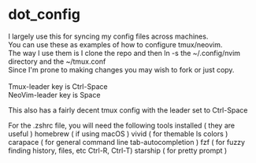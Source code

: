 # dot_config
I largely use this for syncing my config files across machines.<br>
You can use these as examples of how to configure tmux/neovim.<br>
The way I use them is I clone the repo and then ln -s the ~/.config/nvim directory and the ~/tmux.conf<br>
Since I'm prone to making changes you may wish to fork or just copy.<br>
<br>
Tmux-leader key is Ctrl-Space<br>
NeoVim-leader key is Space

This also has a fairly decent tmux config with the leader set to Ctrl-Space<br>

For the .zshrc file, you will need the following tools installed ( they are useful ) 
homebrew ( if using macOS ) 
vivid ( for themable ls colors )
carapace ( for general command line tab-autocompletion )
fzf ( for fuzzy finding history, files, etc Ctrl-R, Ctrl-T)
starship ( for pretty prompt )
